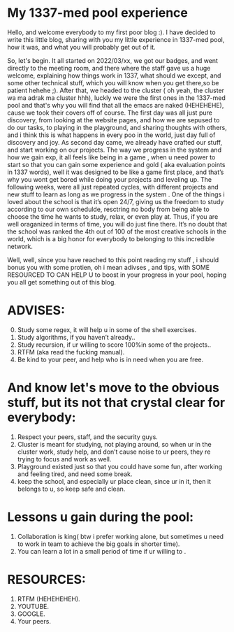 # My 1337-med pool experience

Hello, and welcome everybody to my first poor blog :). I have decided to write this little blog, sharing with you my little experience in 1337-med pool, how it was, and what you will  probably get out of it.

So, let's begin. It all started on 2022/03/xx, we got our badges, and went directly to the meeting room, and there where the staff gave us a huge welcome, explaining  how things work in 1337, what should we except, and some other technical stuff, which you will  know when you get there,so be patient hehehe ;). After that, we headed to the cluster ( oh yeah, the cluster wa ma adrak ma cluster hhh), luckly we were the first ones in the 1337-med pool and that's why you will find that all the emacs are naked (HEHEHEHE), cause we took their covers off of course.
The first day was all just pure discovery, from looking at the website pages, and how we are sepused  to do our tasks, to playing in the playground, and sharing thoughts with others, and i think this is what happens in every poo in the world, just day full of discovery and joy. As second day came,  we already have crafted our stuff, and start working on our projects. The way we progress in the system and how we gain exp, it all feels like being in a game , when u need power to start so that you can gain some experience and gold ( aka evaluation points in 1337 words), well it was designed to be like a game first place, and that’s  why you wont get bored while doing your projects and leveling up.
The following weeks, were all just repeated cycles, with different projects and new stuff to learn as long as we progress in the system . One of the things i loved about the school is that it’s open 24/7, giving us the freedom to study according to our own schedulde, resctring no body from being able to choose the time he wants to study, relax, or even play at. Thus,  if you are well oraganized in terms of time, you will do just fine there. It’s no doubt that  the school was ranked the 4th out of 100 of the most creative schools in the world, which is a big honor for everybody to belonging  to this incredible network.

Well, well, since you have reached to this point reading my stuff , i should bonus you with some protien, oh i mean adivses , and tips, with SOME RESOURCED TO CAN HELP U to boost in your progress in your pool, hoping you all get something  out of this blog.

# ADVISES:
0. Study some regex, it will help u in some of the shell exercises.
1. Study algorithms, if you haven’t already..
2. Study recursion, if ur willing to score 100%in some of the projects..
3.  RTFM (aka read the fucking manual).
4. Be kind to your peer, and help who is in need when you are free.

# And know let's move to the obvious stuff, but its not that crystal clear for everybody:
1. Respect your peers, staff, and the security guys.
2. Cluster is meant for studying, not playing around, so when ur in the cluster work, study help, and don’t cause noise to ur peers, they re trying to focus and work as well.
3. Playground existed just so that you could have some fun, after working and feeling tired, and need some break.
4. keep the school, and especially ur place clean, since ur in it, then it belongs to u, so keep safe and clean.

# Lessons u gain during the pool:

1. Collaboration is king( btw i prefer working alone, but sometimes u need to work in team to achieve the big goals in shorter time).
2. You can learn a lot in  a small period of time if ur willing to .

# RESOURCES:
1. RTFM (HEHEHEHEH).
2. YOUTUBE.
3. GOOGLE.
4. Your peers.
